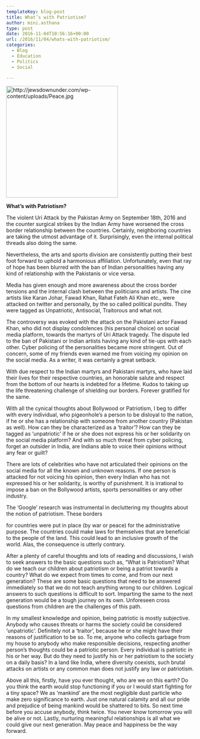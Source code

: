 ```yaml
---
templateKey: blog-post
title: What’s with Patriotism?
author: mini.asthana
type: post
date: 2016-11-04T10:56:16+00:00
url: /2016/11/04/whats-with-patriotism/
categories:
  - Blog
  - Education
  - Politics
  - Social

---
```

[<img class="aligncenter size-medium wp-image-596" src="https://i2.wp.com/ilaasthana.in/wp-content/uploads/2016/11/Peace-300x300.jpg?resize=300%2C300" alt="http://jewsdownunder.com/wp-content/uploads/Peace.jpg" width="300" height="300" data-recalc-dims="1" />][1]

**What’s with Patriotism?**

The violent Uri Attack by the Pakistan Army on September 18th, 2016 and the counter surgical strikes by the Indian Army have worsened the cross border relationship between the countries. Certainly, neighboring countries are taking the utmost advantage of it. Surprisingly, even the internal political threads also doing the same.
  
Nevertheless, the arts and sports division are consistently putting their best foot forward to uphold a harmonious affiliation. Unfortunately, even that ray of hope has been blurred with the ban of Indian personalities having any kind of relationship with the Pakistanis or vice versa. 

Media has given enough and more awareness about the cross border tensions and the internal clash between the politicians and artists. The cine artists like Karan Johar, Fawad Khan, Rahat Fateh Ali Khan etc., were attacked on twitter and personally, by the so called political pundits. They were tagged as Unpatriotic, Antisocial, Traitorous and what not. 

The controversy was evoked with the attack on the Pakistani actor Fawad Khan, who did not display condolences (his personal choice) on social media platform, towards the martyrs of Uri Attack tragedy. The dispute led to the ban of Pakistani or Indian artists having any kind of tie-ups with each other. Cyber policing of the personalities became more stringent. Out of concern, some of my friends even warned me from voicing my opinion on the social media. As a writer, it was certainly a great setback.

With due respect to the Indian martyrs and Pakistani martyrs, who have laid their lives for their respective countries, an honorable salute and respect from the bottom of our hearts is indebted for a lifetime. Kudos to taking up the life threatening challenge of shielding our borders. Forever gratified for the same.

With all the cynical thoughts about Bollywood or Patriotism, I beg to differ with every individual, who pigeonhole’s a person to be disloyal to the nation, if he or she has a relationship with someone from another country (Pakistan as well). How can they be characterized as a ‘traitor’? How can they be tagged as ‘unpatriotic’ if he or she does not express his or her solidarity on the social media platform? And with so much threat from cyber policing, forget an outsider in India, are Indians able to voice their opinions without any fear or guilt? 

There are lots of celebrities who have not articulated their opinions on the social media for all the known and unknown reasons. If one person is attacked for not voicing his opinion, then every Indian who has not expressed his or her solidarity, is worthy of punishment. It is irrational to impose a ban on the Bollywood artists, sports personalities or any other industry. 

The ‘Google’ research was instrumental in decluttering my thoughts about the notion of patriotism. These borders
  
for countries were put in place (by war or peace) for the administrative purpose. The countries could make laws for themselves that are beneficial to the people of the land. This could lead to an inclusive growth of the world. Alas, the consequence is utterly contrary. 

After a plenty of careful thoughts and lots of reading and discussions, I wish to seek answers to the basic questions such as, “What is Patriotism? What do we teach our children about patriotism or being a patriot towards a country? What do we expect from times to come, and from our next generation? These are some basic questions that need to be answered immediately so that we do not teach anything wrong to our children. Logical answers to such questions is difficult to sort. Imparting the same to the next generation would be a tough journey on its own. Unforeseen cross questions from children are the challenges of this path.

In my smallest knowledge and opinion, being patriotic is mostly subjective. Anybody who causes threats or harms the society could be considered ‘unpatriotic’. Definitely not a ‘traitor’, because he or she might have their reasons of justification to be so. To me, anyone who collects garbage from my house to anybody who make responsible decisions, respecting another person’s thoughts could be a patriotic person. Every individual is patriotic in his or her way. But do they need to justify his or her patriotism to the society on a daily basis? In a land like India, where diversity coexists, such brutal attacks on artists or any common man does not justify any law or patriotism.

Above all this, firstly, have you ever thought, who are we on this earth? Do you think the earth would stop functioning if you or I would start fighting for a tiny space? We as ‘mankind’ are the most negligible dust particle who make zero significance to earth. Just one natural calamity and all our pride and prejudice of being mankind would be shattered to bits. So next time before you accuse anybody, think twice. You never know tomorrow you will be alive or not. Lastly, nurturing meaningful relationships is all what we could give our next generation. May peace and happiness be the way forward.

 [1]: https://i0.wp.com/ilaasthana.in/wp-content/uploads/2016/11/Peace.jpg